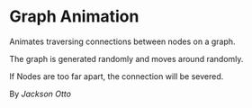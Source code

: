 # Graph Animation

Animates traversing connections between nodes on a graph.

The graph is generated randomly and moves around randomly.

If Nodes are too far apart, the connection will be severed.

By _Jackson Otto_
